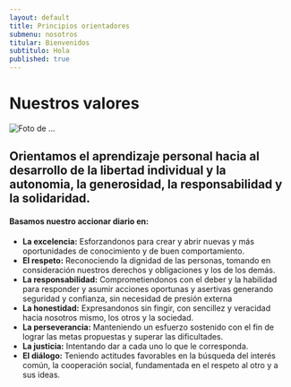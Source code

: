 ```yaml
---
layout: default
title: Principios orientadores
submenu: nosotros
titular: Bienvenidos
subtitulo: Hola
published: true
---
```


# Nuestros valores
 
![Foto de ...](http://placeimg.com/720/300/people)

## Orientamos el aprendizaje personal hacia al desarrollo de la libertad individual y la autonomia, la generosidad, la responsabilidad  y la solidaridad.

#### Basamos nuestro accionar diario en:

- **La excelencia:** Esforzandonos para crear y abrir nuevas y más oportunidades de conocimiento y de buen comportamiento.  
- **El respeto:** Reconociendo la dignidad de las personas, tomando en consideración nuestros derechos y obligaciones  y los de los demás. 
- **La responsabilidad:** Comprometiendonos  con el deber y la habilidad para responder y asumir acciones oportunas y asertivas generando seguridad y confianza, sin necesidad de presión externa
- **La honestidad:** Expresandonos sin fingir, con sencillez y veracidad hacia nosotros mismo, los otros y la sociedad.
- **La perseverancia:** Manteniendo un esfuerzo sostenido con el fin de lograr las metas propuestas y superar las dificultades.
- **La justicia:** Intentando dar a cada uno lo que le corresponda. 
- **El diálogo:** Teniendo actitudes favorables en la búsqueda del interés común, la cooperación social, fundamentada en el respeto al otro y a sus ideas.